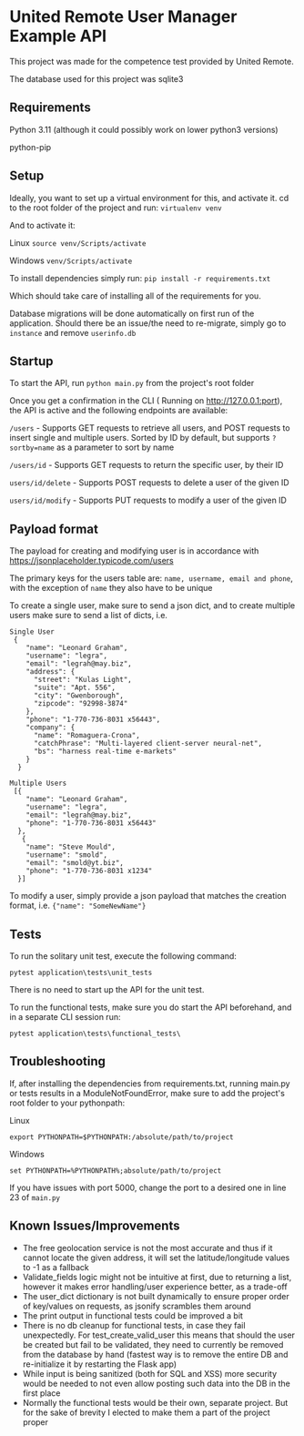 # United Remote User Manager Example API

This project was made for the competence test provided by United Remote.

The database used for this project was sqlite3

## Requirements
Python 3.11 (although it could possibly work on lower python3 versions)

python-pip

## Setup
Ideally, you want to set up a virtual environment for this, and activate it.
cd to the root folder of the project and run:
`virtualenv venv`

And to activate it:

Linux
`source venv/Scripts/activate`

Windows
`venv/Scripts/activate`



To install dependencies simply run:
`pip install -r requirements.txt`

Which should take care of installing all of the requirements for you.

Database migrations will be done automatically on first run of the application. Should there be an issue/the need to re-migrate, simply go to `instance` and remove `userinfo.db`

## Startup
To start the API, run `python main.py` from the project's root folder

Once you get a confirmation in the CLI ( Running on http://127.0.0.1:port), the API is active and the following endpoints are available:

`/users` - Supports GET requests to retrieve all users, and POST requests to insert single and multiple users. Sorted by ID by default, but supports `?sortby=name` as a parameter to sort by name

`/users/id` - Supports GET requests to return the specific user, by their ID

`users/id/delete` - Supports POST requests to delete a user of the given ID

`users/id/modify` - Supports PUT requests to modify a user of the given ID


## Payload format

The payload for creating and modifying user is in accordance with https://jsonplaceholder.typicode.com/users

The primary keys for the users table are: `name, username, email and phone`, with the exception of `name` they also have to be unique

To create a single user, make sure to send a json dict, and to create multiple users make sure to send a list of dicts, i.e.

```
Single User
 {
    "name": "Leonard Graham",
    "username": "legra",
    "email": "legrah@may.biz",
    "address": {
      "street": "Kulas Light",
      "suite": "Apt. 556",
      "city": "Gwenborough",
      "zipcode": "92998-3874"
    },
    "phone": "1-770-736-8031 x56443",
    "company": {
      "name": "Romaguera-Crona",
      "catchPhrase": "Multi-layered client-server neural-net",
      "bs": "harness real-time e-markets"
    }
  }

Multiple Users
 [{
    "name": "Leonard Graham",
    "username": "legra",
    "email": "legrah@may.biz",
    "phone": "1-770-736-8031 x56443"
  },
   {
    "name": "Steve Mould",
    "username": "smold",
    "email": "smold@yt.biz",
    "phone": "1-770-736-8031 x1234"
  }]
```

To modify a user, simply provide a json payload that matches the creation format, i.e.
`{"name": "SomeNewName"}`

## Tests

To run the solitary unit test, execute the following command:

`pytest application\tests\unit_tests`

There is no need to start up the API for the unit test.

To run the functional tests, make sure you do start the API beforehand, and in a separate CLI session run:

`pytest application\tests\functional_tests\`

## Troubleshooting
If, after installing the dependencies from requirements.txt, running main.py or tests results in a ModuleNotFoundError, make sure to add the project's root folder to your pythonpath:

Linux

`export PYTHONPATH=$PYTHONPATH:/absolute/path/to/project`

Windows

`set PYTHONPATH=%PYTHONPATH%;absolute/path/to/project`


If you have issues with port 5000, change the port to a desired one in line 23 of `main.py`


## Known Issues/Improvements
- The free geolocation service is not the most accurate and thus if it cannot locate the given address, it will set the latitude/longitude values to -1 as a fallback
- Validate_fields logic might not be intuitive at first, due to returning a list, however it makes error handling/user experience better, as a trade-off
- The user_dict dictionary is not built dynamically to ensure proper order of key/values on requests, as jsonify scrambles them around
- The print output in functional tests could be improved a bit
- There is no db cleanup for functional tests, in case they fail unexpectedly. For test_create_valid_user this means that should the user be created but fail to be validated, they need to currently be removed from the database by hand (fastest way is to remove the entire DB and re-initialize it by restarting the Flask app)
- While input is being sanitized (both for SQL and XSS) more security would be needed to not even allow posting such data into the DB in the first place
- Normally the functional tests would be their own, separate project. But for the sake of brevity I elected to make them a part of the project proper
